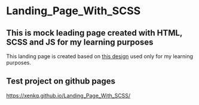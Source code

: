 # Landing_Page_With_SCSS

## This is mock leading page created with HTML, SCSS and JS for my learning purposes

This landing page is created based on [this design](https://www.figma.com/community/file/1222060007934600841) used only for my learning purposes.

## Test project on github pages
https://xenkq.github.io/Landing_Page_With_SCSS/
